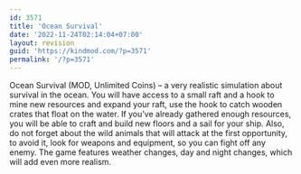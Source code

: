 ```yaml
---
id: 3571
title: 'Ocean Survival'
date: '2022-11-24T02:14:04+07:00'
layout: revision
guid: 'https://kindmod.com/?p=3571'
permalink: '/?p=3571'
---
```


Ocean Survival (MOD, Unlimited Coins) – a very realistic simulation about survival in the ocean. You will have access to a small raft and a hook to mine new resources and expand your raft, use the hook to catch wooden crates that float on the water. If you’ve already gathered enough resources, you will be able to craft and build new floors and a sail for your ship. Also, do not forget about the wild animals that will attack at the first opportunity, to avoid it, look for weapons and equipment, so you can fight off any enemy. The game features weather changes, day and night changes, which will add even more realism.